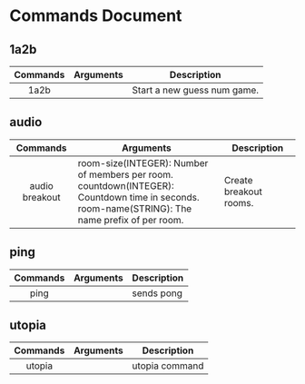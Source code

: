 # Commands Document

## 1a2b
| Commands | Arguments | Description                 |
|:--------:| --------- | --------------------------- |
|   1a2b   |           | Start a new guess num game. |

## audio

|    Commands    | Arguments                                                                                                                                            | Description            |
|:--------------:| ---------------------------------------------------------------------------------------------------------------------------------------------------- | ---------------------- |
| audio breakout | room-size(INTEGER): Number of members per room.<br>countdown(INTEGER): Countdown time in seconds.<br>room-name(STRING): The name prefix of per room. | Create breakout rooms. |

## ping

| Commands | Arguments | Description |
|:--------:| --------- | ----------- |
|   ping   |           | sends pong  |

## utopia

| Commands | Arguments | Description    |
|:--------:| --------- | -------------- |
|  utopia  |           | utopia command |
